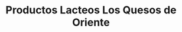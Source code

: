 ---
title: "Productos Lacteos Los Quesos de Oriente"
url: /juayua/productos-lacteos-los-quesos-de-oriente/
shop: comodidad
---